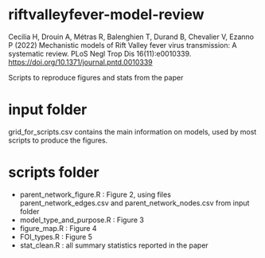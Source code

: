 # riftvalleyfever-model-review

Cecilia H, Drouin A, Métras R, Balenghien T, Durand B, Chevalier V, Ezanno P (2022) Mechanistic models of Rift Valley fever virus transmission: A systematic review. 
PLoS Negl Trop Dis 16(11):e0010339.
https://doi.org/10.1371/journal.pntd.0010339

Scripts to reproduce figures and stats from the paper

# input folder
grid_for_scripts.csv contains the main information on models, used by most scripts to produce the figures.

# scripts folder
* parent_network_figure.R : Figure 2, using files parent_network_edges.csv and parent_network_nodes.csv from input folder
* model_type_and_purpose.R : Figure 3
* figure_map.R : Figure 4
* FOI_types.R : Figure 5
* stat_clean.R : all summary statistics reported in the paper
